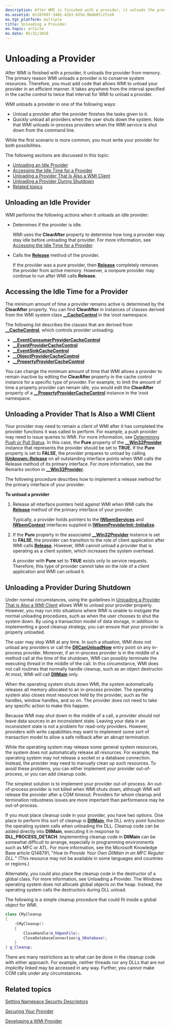 ```yaml
---
description: After WMI is finished with a provider, it unloads the provider from memory.
ms.assetid: 6116769f-3402-42b3-835d-9bdb0fc27ce0
ms.tgt_platform: multiple
title: Unloading a Provider
ms.topic: article
ms.date: 05/31/2018
---
```


# Unloading a Provider

After WMI is finished with a provider, it unloads the provider from memory. The primary reason WMI unloads a provider is to conserve system resources. Therefore, you must add code that allows WMI to unload your provider in an efficient manner. It takes anywhere from the interval specified in the cache control to twice that interval for WMI to unload a provider.

WMI unloads a provider in one of the following ways:

-   Unload a provider after the provider finishes the tasks given to it.
-   Quickly unload all providers when the user shuts down the system. Note that WMI unloads in-process providers when the WMI service is shut down from the command line.

While the first scenario is more common, you must write your provider for both possibilities.

The following sections are discussed in this topic:

-   [Unloading an Idle Provider](#unloading-an-idle-provider)
-   [Accessing the Idle Time for a Provider](#accessing-the-idle-time-for-a-provider)
-   [Unloading a Provider That Is Also a WMI Client](#unloading-a-provider-that-is-also-a-wmi-client)
-   [Unloading a Provider During Shutdown](#unloading-a-provider-during-shutdown)
-   [Related topics](#related-topics)

## Unloading an Idle Provider

WMI performs the following actions when it unloads an idle provider:

-   Determines if the provider is idle.

    WMI uses the **ClearAfter** property to determine how long a provider may stay idle before unloading that provider. For more information, see [Accessing the Idle Time for a Provider](#accessing-the-idle-time-for-a-provider).

-   Calls the [**Release**](/windows/win32/api/unknwn/nf-unknwn-iunknown-release) method of the provider.

    If the provider was a pure provider, then [**Release**](/windows/win32/api/unknwn/nf-unknwn-iunknown-release) completely removes the provider from active memory. However, a nonpure provider may continue to run after WMI calls **Release**.

## Accessing the Idle Time for a Provider

The minimum amount of time a provider remains active is determined by the **ClearAfter** property. You can find **ClearAfter** in instances of classes derived from the WMI system class [**\_\_CacheControl**](--cachecontrol.md) in the \\root namespace.

The following list describes the classes that are derived from [**\_\_CacheControl**](--cachecontrol.md), which controls provider unloading:

-   [**\_\_EventConsumerProviderCacheControl**](--eventconsumerprovidercachecontrol.md)
-   [**\_\_EventProviderCacheControl**](--eventprovidercachecontrol.md)
-   [**\_\_EventSinkCacheControl**](--eventsinkcachecontrol.md)
-   [**\_\_ObjectProviderCacheControl**](--objectprovidercachecontrol.md)
-   [**\_\_PropertyProviderCacheControl**](--propertyprovidercachecontrol.md)

You can change the minimum amount of time that WMI allows a provider to remain inactive by editing the **ClearAfter** property in the cache control instance for a specific type of provider. For example, to limit the amount of time a property provider can remain idle, you would edit the **ClearAfter** property of a [**\_\_PropertyProviderCacheControl**](--propertyprovidercachecontrol.md) instance in the \\root namespace.

## Unloading a Provider That Is Also a WMI Client

Your provider may need to remain a client of WMI after it has completed the provider functions it was called to perform. For example, a push provider may need to issue queries to WMI. For more information, see [Determining Push or Pull Status](determining-push-or-pull-status.md). In this case, the **Pure** property of the [**\_\_Win32Provider**](--win32provider.md) instance that represents the provider should be set to **TRUE**. If the **Pure** property is set to **FALSE**, the provider prepares to unload by calling [**IUnknown::Release**](/windows/win32/api/unknwn/nf-unknwn-iunknown-release) on all outstanding interface points when WMI calls the Release method of its primary interface. For more information, see the Remarks section in [**\_\_Win32Provider**](--win32provider.md).

The following procedure describes how to implement a release method for the primary interface of your provider.

**To unload a provider**

1.  Release all interface pointers held against WMI when WMI calls the [**Release**](/windows/win32/api/unknwn/nf-unknwn-iunknown-release) method of the primary interface of your provider.

    Typically, a provider holds pointers to the [**IWbemServices**](/windows/desktop/api/WbemCli/nn-wbemcli-iwbemservices) and [**IWbemContext**](/windows/desktop/api/WbemCli/nn-wbemcli-iwbemcontext) interfaces supplied in [**IWbemProviderInit::Initialize**](/windows/desktop/api/Wbemprov/nf-wbemprov-iwbemproviderinit-initialize).

2.  If the **Pure** property in the associated [**\_\_Win32Provider**](--win32provider.md) instance is set to **FALSE**, the provider can transition to the role of client application after WMI calls [**Release**](/windows/win32/api/unknwn/nf-unknwn-iunknown-release). However, WMI cannot unload a provider that is operating as a client system, which increases the system overhead.

    A provider with **Pure** set to **TRUE** exists only to service requests. Therefore, this type of provider cannot take on the role of a client application and WMI can unload it.

## Unloading a Provider During Shutdown

Under normal circumstances, using the guidelines in [Unloading a Provider That is Also a WMI Client](#unloading-a-provider-that-is-also-a-wmi-client) allows WMI to unload your provider properly. However, you may run into situations where WMI is unable to instigate the normal unloading procedures, such as when the user chooses to shut the system down. By using a transaction model of data storage, in addition to implementing a good cleanup strategy, you can ensure that your provider is properly unloaded.

The user may stop WMI at any time. In such a situation, WMI does not unload any providers or call the [**DllCanUnloadNow**](/windows/win32/api/combaseapi/nf-combaseapi-dllcanunloadnow) entry point on any in-process provider. Moreover, if an in-process provider is in the middle of a method call at the time of the shutdown, WMI can possibly terminate the executing thread in the middle of the call. In this circumstance, WMI does not call routines that normally handle cleanup, such as an object destructor. At most, WMI will call [**DllMain**](/windows/desktop/Dlls/dllmain) only.

When the operating system shuts down WMI, the system automatically releases all memory allocated to an in-process provider. The operating system also closes most resources held by the provider, such as file handles, window handles, and so on. The provider does not need to take any specific action to make this happen.

Because WMI may shut down in the middle of a call, a provider should not leave data sources in an inconsistent state. Leaving your data in an inconsistent state is not a problem for read-only providers. However, providers with write capabilities may want to implement some sort of transaction model to allow a safe rollback after an abrupt termination.

While the operating system may release some general system resources, the system does not automatically release all resources. For example, the operating system may not release a socket or a database connection. Instead, the provider may need to manually clean up such resources. To avoid these problems, you can either implement your provider out-of-process, or you can add cleanup code.

The simplest solution is to implement your provider out-of-process. An out-of-process provider is not killed when WMI shuts down, although WMI will release the provider after a COM timeout. Providers for whom cleanup and termination robustness issues are more important than performance may be out-of-process.

If you must place cleanup code in your provider, you have two options. One place to perform this sort of cleanup is [**DllMain**](/windows/desktop/Dlls/dllmain), the DLL entry point function the operating system calls when unloading the DLL. Cleanup code can be added directly into **DllMain**, executing it in response to **DLL\_PROCESS\_DETACH**. Implementing cleanup code in **DllMain** can be somewhat difficult to arrange, especially in programming environments such as MFC or ATL. For more information, see the Microsoft Knowledge Base article Q148791, "*How to Provide Your Own DllMain in an MFC Regular DLL.*" (This resource may not be available in some languages and countries or regions.)

Alternately, you could also place the cleanup code in the destructor of a global class. For more information, see Unloading a Provider. The Windows operating system does not allocate global objects on the heap. Instead, the operating system calls the destructors during DLL unload.

The following is a simple cleanup procedure that could fit inside a global object for WMI.


```C++
class CMyCleanup
{
    ~CMyCleanup()
    {
        CloseHandle(m_hOpenFile);
        CloseDatabaseConnection(g_hDatabase);
    }
} g_Cleanup;
```



There are many restrictions as to what can be done in the cleanup code with either approach. For example, neither threads nor any DLLs that are not implicitly linked may be accessed in any way. Further, you cannot make COM calls under any circumstances.

## Related topics

<dl> <dt>

[Setting Namepace Security Descriptors](setting-namespace-security-descriptors.md)
</dt> <dt>

[Securing Your Provider](securing-your-provider.md)
</dt> <dt>

[Developing a WMI Provider](developing-a-wmi-provider.md)
</dt> </dl>

 

 

